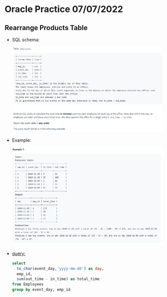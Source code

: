 # Oracle Practice 07/07/2022

## Rearrange Products Table

- SQL schema:

  ![find_total_time_spent_by_each_employee_sql_schema](../img_sql_schema/7/7_find_total_time_spent_by_each_employee_sql_schema.png)

- Example:

  ![find_total_time_spent_by_each_employee](../img_example/7/7_find_total_time_spent_by_each_employee.png)

- <ins>query:</ins>

  ```sql
  select
    to_char(event_day,'yyyy-mm-dd') as day,
    emp_id,
    sum(out_time - in_time) as total_time
  from Employees
  group by event_day, emp_id
  ```
